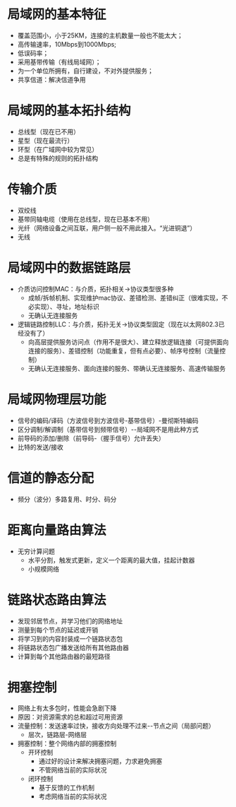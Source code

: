 
# 局域网的基本特征
- 覆盖范围小，小于25KM，连接的主机数量一般也不能太大；
- 高传输速率，10Mbps到1000Mbps;
- 低误码率；
- 采用基带传输（有线局域网）；
- 为一个单位所拥有，自行建设，不对外提供服务；
- 共享信道：解决信道争用

# 局域网的基本拓扑结构
- 总线型（现在已不用）
- 星型（现在最流行）
- 环型（在广域网中较为常见）
- 总是有特殊的规则的拓扑结构

# 传输介质
- 双绞线
- 基带同轴电缆（使用在总线型，现在已基本不用）
- 光纤（网络设备之间互联，用户侧一般不用此接入。“光进铜退”）
- 无线

# 局域网中的数据链路层
- 介质访问控制MAC：与介质，拓扑相关->协议类型很多种
	- 成帧/拆帧机制、实现维护mac协议、差错检测、差错纠正（很难实现，不必实现）、寻址，地址标识
	- 无确认无连接服务
- 逻辑链路控制LLC：与介质，拓扑无关->协议类型固定（现在以太网802.3已经没有了）
	- 向高层提供服务访问点（作用不是很大）、建立释放逻辑连接（可提供面向连接的服务）、差错控制（功能重复，但有点必要）、帧序号控制（流量控制）
	- 无确认无连接服务、面向连接的服务、带确认无连接服务、高速传输服务

# 局域网物理层功能
- 信号的编码/译码（方波信号到方波信号-基带信号）-曼彻斯特编码
- 区分调制/解调制（基带信号到频带信号）--局域网不是用此种方式
- 前导码的添加/删除（前导码-（握手信号）允许丢失）
- 比特的发送/接收

# 信道的静态分配
- 频分（波分）多路复用、时分、码分

# 距离向量路由算法
- 无穷计算问题
	- 水平分割，触发式更新，定义一个距离的最大值，挂起计数器
	- 小规模网络

# 链路状态路由算法
- 发现邻居节点，并学习他们的网络地址
- 测量到每个节点的延迟或开销
- 将学习到的内容封装成一个链路状态包
- 将链路状态包广播发送给所有其他路由器
- 计算到每个其他路由器的最短路径

# 拥塞控制
- 网络上有太多包时，性能会急剧下降
- 原因：对资源需求的总和超过可用资源
- 流量控制：发送速率过快，接收方向处理不过来--节点之间（局部问题）
	- 层次，链路层-网络层
- 拥塞控制：整个网络内部的拥塞控制
	- 开环控制
		- 通过好的设计来解决拥塞问题，力求避免拥塞
		- 不管网络当前的实际状况
	- 闭环控制
		- 基于反馈的工作机制
		- 考虑网络当前的实际状况